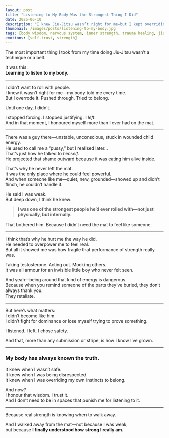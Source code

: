 ```yaml
---
layout: post
title: "Listening to My Body Was the Strongest Thing I Did"
date: 2025-06-10
description: "I knew Jiu-Jitsu wasn’t right for me—but I kept overriding that truth. Until my body screamed loud enough, and I finally walked away. That was strength. Real strength."
thumbnail: /images/posts/listening-to-my-body.jpg
tags: [body wisdom, nervous system, inner strength, trauma healing, jiu-jitsu, intuition, letting go, boundaries]
emotions: [self-trust, strength]
---
```


The most important thing I took from my time doing Jiu-Jitsu wasn’t a technique or a belt.

It was this:  
**Learning to listen to my body.**

---

I didn’t want to roll with people.  
I knew it wasn’t right for me—my body told me every time.  
But I overrode it. Pushed through. Tried to belong.

Until one day, I didn’t.

I stopped forcing. I stopped justifying. I *left*.  
And in that moment, I honoured myself more than I ever had on the mat.

---

There was a guy there—unstable, unconscious, stuck in wounded child energy.  
He used to call me a “pussy,” but I realised later...  
That’s just how he talked to *himself*.  
He projected that shame outward because it was eating him alive inside.

That’s why he never left the mat.  
It was the only place where he could feel powerful.  
And when someone like me—quiet, new, grounded—showed up and didn’t flinch, he couldn’t handle it.

He said I was weak.  
But deep down, I think he knew:  
> **I was one of the strongest people he’d ever rolled with—not just physically, but internally.**

That bothered him. Because I didn’t need the mat to feel like someone.

---

I think that’s why he hurt me the way he did.  
He needed to overpower me to feel real.  
But all it showed me was how fragile that performance of strength really was.

Taking testosterone. Acting out. Mocking others.  
It was all armour for an invisible little boy who never felt seen.

And yeah—being around that kind of energy is dangerous.  
Because when you remind someone of the parts they’ve buried, they don’t always thank you.  
They retaliate.

---

But here’s what matters:  
I didn’t become like him.  
I didn’t fight for dominance or lose myself trying to prove something.

I listened. I left. I chose safety.

And that, more than any submission or stripe, is how I know I’ve grown.

---

### My body has always known the truth.  
It knew when I wasn’t safe.  
It knew when I was being disrespected.  
It knew when I was overriding my own instincts to belong.

And now?  
I honour that wisdom. I trust it.  
And I don’t need to be in spaces that punish me for listening to it.

---

Because real strength is knowing when to walk away.

And I walked away from the mat—not because I was weak,  
but because **I finally understood how strong I really am.**
